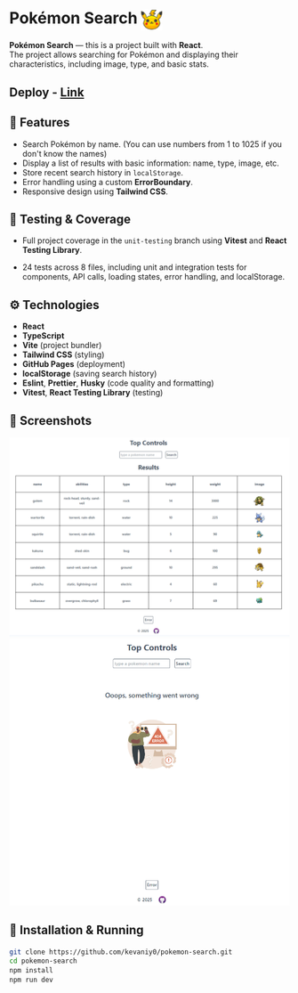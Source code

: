 # Pokémon Search <img src="./src/docs/logo.png" alt="react" width='38px' style="vertical-align: middle;"/>

**Pokémon Search** — this is a project built with **React**.  
The project allows searching for Pokémon and displaying their characteristics, including image, type, and basic stats.

## Deploy - [Link](https://kevaniy0.github.io/pokemon-search/)

## 📝 Features

- Search Pokémon by name. (You can use numbers from 1 to 1025 if you don't know the names)
- Display a list of results with basic information: name, type, image, etc.
- Store recent search history in `localStorage`.
- Error handling using a custom **ErrorBoundary**.
- Responsive design using **Tailwind CSS**.

## 🧪 Testing & Coverage

- Full project coverage in the `unit-testing` branch using **Vitest** and **React Testing Library**.

- 24 tests across 8 files, including unit and integration tests for components, API calls, loading states, error handling, and localStorage.

## ⚙️ Technologies

- **React**
- **TypeScript**
- **Vite** (project bundler)
- **Tailwind CSS** (styling)
- **GitHub Pages** (deployment)
- **localStorage** (saving search history)
- **Eslint**, **Prettier**, **Husky** (code quality and formatting)
- **Vitest**, **React Testing Library** (testing)

## 📸 Screenshots

<img src="./src/docs/Screenshot_1.png" alt="Main screen" width="700" />
<img src="./src/docs/Screenshot_2.png" alt="Error" width="700" />

## 🚀 Installation & Running

```bash
git clone https://github.com/kevaniy0/pokemon-search.git
cd pokemon-search
npm install
npm run dev
```
